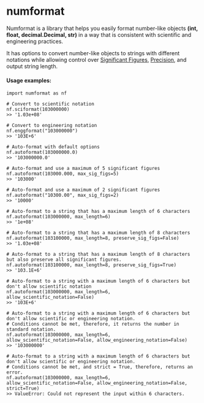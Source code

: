 # numformat

Numformat is a library that helps you easily format number-like objects __(int, float, decimal.Decimal, str)__ in a way that is consistent with scientific and engineering practices.

It has options to convert number-like objects to strings with different notations while allowing control over [Significant Figures](https://en.wikipedia.org/wiki/Significant_figures), [Precision](https://simple.wikipedia.org/wiki/Precision_(numbers)), and output string length.

#### Usage examples:

```python:
import numformat as nf

# Convert to scientific notation
nf.sciformat(103000000)
>> '1.03e+08'

# Convert to engineering notation
nf.enggformat("103000000")
>> '103E+6'

# Auto-format with default options
nf.autoformat(103000000.0)
>> '103000000.0'

# Auto-format and use a maximum of 5 significant figures
nf.autoformat(103000.000, max_sig_figs=5)
>> '103000'

# Auto-format and use a maximum of 2 significant figures
nf.autoformat("10300.00", max_sig_figs=2)
>> '10000'

# Auto-format to a string that has a maximum length of 6 characters
nf.autoformat(103000000, max_length=6)
>> '1e+08'

# Auto-format to a string that has a maximum length of 8 characters
nf.autoformat(103100000, max_length=8, preserve_sig_figs=False)
>> '1.03e+08'

# Auto-format to a string that has a maximum length of 8 characters but also preserve all significant figures.
nf.autoformat(103100000, max_length=8, preserve_sig_figs=True)
>> '103.1E+6'

# Auto-format to a string with a maximum length of 6 characters but don't allow scientific notation
nf.autoformat(103000000, max_length=6, allow_scientific_notation=False)
>> '103E+6'

# Auto-format to a string with a maximum length of 6 characters but don't allow scientific or engineering notation. 
# Conditions cannot be met, therefore, it returns the number in standard notation.
nf.autoformat(103000000, max_length=6, allow_scientific_notation=False, allow_engineering_notation=False)
>> '103000000'

# Auto-format to a string with a maximum length of 6 characters but don't allow scientific or engineering notation. 
# Conditions cannot be met, and strict = True, therefore, returns an error.
nf.autoformat(103000000, max_length=6, allow_scientific_notation=False, allow_engineering_notation=False, strict=True)
>> ValueError: Could not represent the input within 6 characters.

